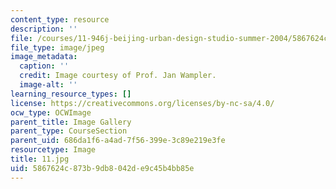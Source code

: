 ```yaml
---
content_type: resource
description: ''
file: /courses/11-946j-beijing-urban-design-studio-summer-2004/5867624c873b9db8042de9c45b4bb85e_11.jpg
file_type: image/jpeg
image_metadata:
  caption: ''
  credit: Image courtesy of Prof. Jan Wampler.
  image-alt: ''
learning_resource_types: []
license: https://creativecommons.org/licenses/by-nc-sa/4.0/
ocw_type: OCWImage
parent_title: Image Gallery
parent_type: CourseSection
parent_uid: 686da1f6-a4ad-7f56-399e-3c89e219e3fe
resourcetype: Image
title: 11.jpg
uid: 5867624c-873b-9db8-042d-e9c45b4bb85e
---
```

